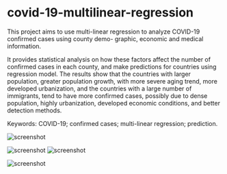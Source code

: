 # covid-19-multilinear-regression

This project aims to use multi-linear regression to analyze COVID-19 confirmed cases using county demo- graphic, economic and medical information. 


It provides statistical analysis on how these factors affect the number of confirmed cases in each county, and make predictions for countries using regression model. The results show that the countries with larger population,
greater population growth, with more severe aging trend, more developed urbanization, and the countries with a large number of immigrants, tend to have more confirmed cases, possibly due to dense population, highly urbanization, developed economic conditions, and better detection methods.


Keywords: COVID-19; confirmed cases; multi-linear regression; prediction.

![screenshot](doc/home1.png)

![screenshot](doc/home2.png)
![screenshot](doc/home3.png)

![screenshot](doc/home4.png)

